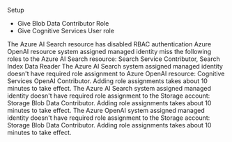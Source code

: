 Setup

+ Give Blob Data Contributor Role
+ Give Cognitive Services User role


The Azure AI Search resource has disabled RBAC authentication
Azure OpenAI resource system assigned managed identity miss the following roles to the Azure AI Search resource: Search Service Contributor, Search Index Data Reader
The Azure AI Search system assigned managed identity doesn't have required role assignment to Azure OpenAI resource: Cognitive Services OpenAI Contributor. Adding role assignments takes about 10 minutes to take effect.
The Azure AI Search system assigned managed identity doesn't have required role assignment to the Storage account: Storage Blob Data Contributor. Adding role assignments takes about 10 minutes to take effect.
The Azure OpenAI system assigned managed identity doesn't have required role assignment to the Storage account: Storage Blob Data Contributor. Adding role assignments takes about 10 minutes to take effect.